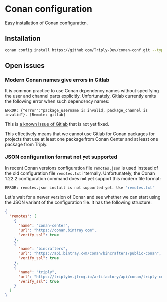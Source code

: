 # Conan configuration

Easy installation of Conan configuration.

## Installation

```sh
conan config install https://github.com/Triply-Dev/conan-conf.git --type git
```

## Open issues

### Modern Conan names give errors in Gitlab

It is common practice to use Conan dependency names without specifying
the user and channel parts explicitly.  Unfortunately, Gitlab
currently emits the following error when such dependency names:

```
ERROR: {"error":"package_username is invalid, package_channel is invalid"}. [Remote: gitlab]
```

This is [a known issue of
Gitlab](https://gitlab.com/gitlab-org/gitlab/-/issues/271400) that is
not yet fixed.

This effectively means that we cannot use Gitlab for Conan packages
for projects that use at least one package from Conan Center and at
least one package from Triply.

### JSON configuration format not yet supported

In recent Conan versions configuration file `remotes.json` is used
instead of the old configuration file `remotes.txt` internally.
Unfortunately, the Conan 1.22.2 configuration command does not yet
support this modern file format:

```sh
ERROR: remotes.json install is not supported yet. Use 'remotes.txt'
```

Let's wait for a newer version of Conan and see whether we can start
using the JSON variant of the configuration file.  It has the
following structure:

```json
{
  "remotes": [
    {
      "name": "conan-center",
      "url": "https://conan.bintray.com",
      "verify_ssl": true
    },
    {
      "name": "bincrafters",
      "url": "https://api.bintray.com/conan/bincrafters/public-conan",
      "verify_ssl": true
    },
    {
      "name": "triply",
      "url": "https://triplybv.jfrog.io/artifactory/api/conan/triply-conan-local",
      "verify_ssl": true
    }
  ]
}
```
